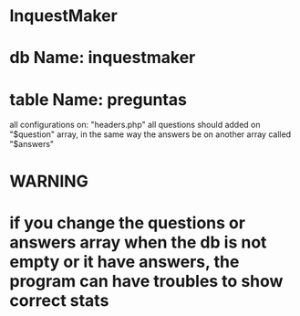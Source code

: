 # InquestMaker
# db Name: inquestmaker
# table Name: preguntas
all configurations on: "headers.php"
all questions should added on "$question" array, in the same way the answers be on another array called "$answers" 
# WARNING
# if you change the questions or answers array when the db is not empty or it have answers, the program can have troubles to show correct stats
